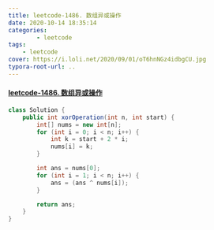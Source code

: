 ```yaml
---
title: leetcode-1486. 数组异或操作
date: 2020-10-14 18:35:14
categories: 
		- leetcode
tags: 
	- leetcode
cover: https://i.loli.net/2020/09/01/oT6hnNGz4idbgCU.jpg
typora-root-url: ..
---
```


#### [leetcode-1486. 数组异或操作](https://leetcode-cn.com/problems/xor-operation-in-an-array/)

```java
class Solution {
    public int xorOperation(int n, int start) {
        int[] nums = new int[n];
        for (int i = 0; i < n; i++) {
            int k = start + 2 * i;
            nums[i] = k;
        }

        int ans = nums[0];
        for (int i = 1; i < n; i++) {
            ans = (ans ^ nums[i]);
        }

        return ans;
    }
}
```

